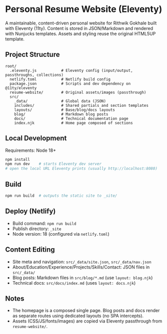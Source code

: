 # Personal Resume Website (Eleventy)

A maintainable, content-driven personal website for Rithwik Gokhale built with Eleventy (11ty). Content is stored in JSON/Markdown and rendered with Nunjucks templates. Assets and styling reuse the original HTML5UP template.

## Project Structure

```
root/
  .eleventy.js           # Eleventy config (input/output, passthroughs, collections)
  netlify.toml           # Netlify build config
  package.json           # Scripts and dev dependency on @11ty/eleventy
  resume-website/        # Original assets/images (passthrough)
  src/
    _data/               # Global data (JSON)
    includes/            # Shared partials and section templates
    layouts/             # Base/blog/docs layouts
    blog/                # Markdown blog posts
    docs/                # Technical documentation page
    index.njk            # Home page composed of sections
```

## Local Development

Requirements: Node 18+

```bash
npm install
npm run dev    # starts Eleventy dev server
# open the local URL Eleventy prints (usually http://localhost:8080)
```

## Build

```bash
npm run build  # outputs the static site to _site/
```

## Deploy (Netlify)

- Build command: `npm run build`
- Publish directory: `_site`
- Node version: 18 (configured via `netlify.toml`)

## Content Editing

- Site meta and navigation: `src/_data/site.json`, `src/_data/nav.json`
- About/Education/Experience/Projects/Skills/Contact: JSON files in `src/_data/`
- Blog posts: Markdown files in `src/blog/*.md` (use `layout: blog.njk`)
- Technical docs: `src/docs/index.md` (uses `layout: docs.njk`)

## Notes

- The homepage is a composed single page. Blog posts and docs render as separate routes using dedicated layouts (no SPA intercepts).
- Assets (CSS/JS/fonts/images) are copied via Eleventy passthrough from `resume-website/`.
